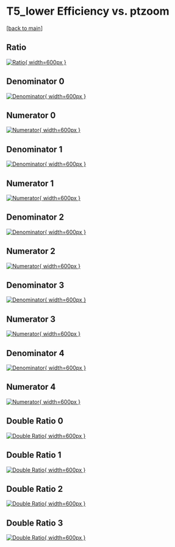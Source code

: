 # T5_lower Efficiency vs. ptzoom

[[back to main](./)]



## Ratio

[![Ratio](../mtv/var/T5_lower_vtr_211_0_eff_ptzoom.png){ width=600px }](../mtv/var/T5_lower_vtr_211_0_eff_ptzoom.pdf)

## Denominator 0

[![Denominator](../mtv/den/T5_lower_vtr_211_0_eff_ptzoom_den0.png){ width=600px }](../mtv/den/T5_lower_vtr_211_0_eff_ptzoom_den0.pdf)

## Numerator 0

[![Numerator](../mtv/num/T5_lower_vtr_211_0_eff_ptzoom_num0.png){ width=600px }](../mtv/num/T5_lower_vtr_211_0_eff_ptzoom_num0.pdf)

## Denominator 1

[![Denominator](../mtv/den/T5_lower_vtr_211_0_eff_ptzoom_den1.png){ width=600px }](../mtv/den/T5_lower_vtr_211_0_eff_ptzoom_den1.pdf)

## Numerator 1

[![Numerator](../mtv/num/T5_lower_vtr_211_0_eff_ptzoom_num1.png){ width=600px }](../mtv/num/T5_lower_vtr_211_0_eff_ptzoom_num1.pdf)

## Denominator 2

[![Denominator](../mtv/den/T5_lower_vtr_211_0_eff_ptzoom_den2.png){ width=600px }](../mtv/den/T5_lower_vtr_211_0_eff_ptzoom_den2.pdf)

## Numerator 2

[![Numerator](../mtv/num/T5_lower_vtr_211_0_eff_ptzoom_num2.png){ width=600px }](../mtv/num/T5_lower_vtr_211_0_eff_ptzoom_num2.pdf)

## Denominator 3

[![Denominator](../mtv/den/T5_lower_vtr_211_0_eff_ptzoom_den3.png){ width=600px }](../mtv/den/T5_lower_vtr_211_0_eff_ptzoom_den3.pdf)

## Numerator 3

[![Numerator](../mtv/num/T5_lower_vtr_211_0_eff_ptzoom_num3.png){ width=600px }](../mtv/num/T5_lower_vtr_211_0_eff_ptzoom_num3.pdf)

## Denominator 4

[![Denominator](../mtv/den/T5_lower_vtr_211_0_eff_ptzoom_den4.png){ width=600px }](../mtv/den/T5_lower_vtr_211_0_eff_ptzoom_den4.pdf)

## Numerator 4

[![Numerator](../mtv/num/T5_lower_vtr_211_0_eff_ptzoom_num4.png){ width=600px }](../mtv/num/T5_lower_vtr_211_0_eff_ptzoom_num4.pdf)

## Double Ratio 0

[![Double Ratio](../mtv/ratio/T5_lower_vtr_211_0_eff_ptzoom_ratio0.png){ width=600px }](../mtv/ratio/T5_lower_vtr_211_0_eff_ptzoom_ratio0.pdf)

## Double Ratio 1

[![Double Ratio](../mtv/ratio/T5_lower_vtr_211_0_eff_ptzoom_ratio1.png){ width=600px }](../mtv/ratio/T5_lower_vtr_211_0_eff_ptzoom_ratio1.pdf)

## Double Ratio 2

[![Double Ratio](../mtv/ratio/T5_lower_vtr_211_0_eff_ptzoom_ratio2.png){ width=600px }](../mtv/ratio/T5_lower_vtr_211_0_eff_ptzoom_ratio2.pdf)

## Double Ratio 3

[![Double Ratio](../mtv/ratio/T5_lower_vtr_211_0_eff_ptzoom_ratio3.png){ width=600px }](../mtv/ratio/T5_lower_vtr_211_0_eff_ptzoom_ratio3.pdf)

